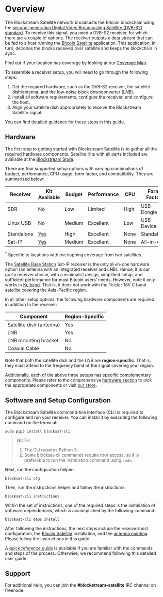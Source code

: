 # Overview

The Blockstream Satellite network broadcasts the Bitcoin blockchain using the
[second-generation Digital Video Broadcasting Satellite (DVB-S2)
standard](https://en.wikipedia.org/wiki/DVB-S2). To receive this signal, you
need a DVB-S2 receiver, for which there are a couple of options. The receiver
outputs a data stream that can be fed to a host running the [Bitcoin
Satellite](https://github.com/Blockstream/bitcoinsatellite/) application. This
application, in turn, decodes the blocks received over satellite and keeps the
blockchain in sync.

Find out if your location has coverage by looking at our [Coverage
   Map](https://blockstream.com/satellite/#satellite_network-coverage).

To assemble a receiver setup, you will need to go through the following steps:

1. Get the required hardware, such as the DVB-S2 receiver, the satellite
   dish/antenna, and the low-noise block downconverter (LNB).
2. Install all software requirements, configure the receiver, and configure the
   host.
3. Align your satellite dish appropriately to receive the Blockstream Satellite
   signal.

You can find detailed guidance for these steps in this guide.

## Hardware

The first step to getting started with Blockstream Satellite is to gather all
the required hardware components. Satellite Kits with all parts included are
available at the [Blockstream
Store](https://store.blockstream.com/product-category/satellite_kits/).

There are four supported setup options with varying combinations of budget,
performance, CPU usage, form factor, and compatibility. They are summarized
below:

| Receiver   | Kit Available | Budget | Performance | CPU  | Form Factor | Dual-Sat<sup>*</sup> | Band |
|------------|---------------|--------|-------------|------|-------------|-----------|------|
| SDR        | No            | Low    | Limited     | High | USB Dongle  | No        | C/Ku |
| Linux USB  | No            | Medium | Excellent   | Low  | USB Device  | No        | C/Ku |
| Standalone | [Yes](https://store.blockstream.com/product/blockstream-satellite-pro-kit/)      | High   | Excellent   | None | Standalone  | Yes       | C/Ku |
| Sat-IP     | [Yes](https://store.blockstream.com/product/blockstream-satellite-base-station/) | Medium | Excellent   | None | All-in-one  | No        | Ku   |

<sup>*</sup> Specific to locations with overlapping coverage from two
satellites.

The [Satellite Base
Station](https://store.blockstream.com/product/blockstream-satellite-base-station/)
Sat-IP receiver is the only all-in-one hardware option (an antenna with an
integrated receiver and LNB). Hence, it is our go-to receiver choice, with a
minimalist design, simplified setup, and sufficient performance for most Bitcoin
users' needs. However, note it only works in [Ku
band](doc/frequency.md#signal-bands). That is, it does not work with the Telstar
18V C band satellite covering the Asia-Pacific region.

In all other setup options, the following hardware components are required in
addition to the receiver:

| Component                | Region-Specific |
|--------------------------|-----------------|
| Satellite dish (antenna) | Yes             |
| LNB                      | Yes             |
| LNB mounting bracket     | No              |
| Coaxial Cable            | No              |

Note that both the satellite dish and the LNB are **region-specific**. That is,
they must attend to the frequency band of the signal covering your region.

Additionally, each of the above three setups has specific complementary
components.  Please refer to the comprehensive [hardware section](hardware.md)
to pick the appropriate components or visit [our
store](https://store.blockstream.com/product-category/satellite_kits/).

## Software and Setup Configuration

The Blockstream Satellite command-line interface (CLI) is required to configure
and run your receiver. You can install it by executing the following command on
the terminal:

```
sudo pip3 install blocksat-cli
```

> NOTE:
>
> 1. The CLI requires Python 3.
> 2. Some blocksat-cli commands require root access, so it is preferable to run
> the installation command using `sudo`.

Next, run the configuration helper:

```
blocksat-cli cfg
```

Then, run the instructions helper and follow the instructions:

```
blocksat-cli instructions
```

Within the set of instructions, one of the required steps is the installation of
software dependencies, which is accomplished by the following command:

```
blocksat-cli deps install
```

After following the instructions, the next steps include the receiver/host
configuration, the [Bitcoin Satellite](bitcoin.md) installation, and the
[antenna pointing](antenna-pointing.md). Please follow the instructions in this
guide.

A [quick reference guide](quick-reference.md) is available if you are familiar
with the commands and steps of the process. Otherwise, we recommend following
this detailed user guide.

## Support

For additional help, you can join the **#blockstream-satellite** IRC channel on
freenode.

